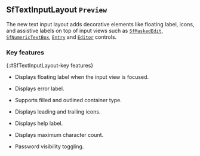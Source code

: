 ## SfTextInputLayout `Preview`

The new text input layout adds decorative elements like floating label, icons, and assistive labels on top of input views such as [`SfMaskedEdit`](https://help.syncfusion.com/cr/cref_files/xamarin/Syncfusion.SfMaskedEdit.XForms~Syncfusion.XForms.MaskedEdit_namespace.html), [`SfNumericTextBox`](https://help.syncfusion.com/cr/cref_files/xamarin/Syncfusion.SfNumericTextBox.XForms~Syncfusion.SfNumericTextBox.XForms_namespace.html), [`Entry`](https://docs.microsoft.com/en-us/dotnet/api/xamarin.forms.entry?view=xamarin-forms) and [`Editor`](https://docs.microsoft.com/en-us/dotnet/api/xamarin.forms.editor?view=xamarin-forms) controls.

### Key features
{:#SfTextInputLayout-key features}

* Displays floating label when the input view is focused.

* Displays error label.

* Supports filled and outlined container type.

* Displays leading and trailing icons.

* Displays help label.

* Displays maximum character count.

* Password visibility toggling.